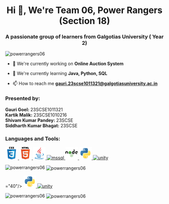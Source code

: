 <h1 align="center">Hi 👋, We're Team 06, Power Rangers (Section 18)</h1>
<h3 align="center">A passionate group of learners from Galgotias University ( Year 2)</h3>

<p align="left"> <img src="https://komarev.com/ghpvc/?username=powerrangers06&label=Profile%20views&color=0e75b6&style=flat" alt="powerrangers06" /> </p>

- 🔭 We're currently working on **Online Auction System**

- 🌱 We're currently learning **Java, Python, SQL**

- 📫 How to reach me **gauri.23scse1011321@galgotiasuniversity.ac.in**

<h3 align="left">Presented by:</h3>
<p align="left">
  <b>Gauri Goel:</b> 23SCSE1011321<br>
  <b>Kartik Malik:</b> 23SCSE1010216<br>
  <b>Shivam Kumar Pandey:</b> 23SCSE<br>
  <b>Siddharth Kumar Bhagat:</b> 23SCSE<br>
</p>


<h3 align="left">Languages and Tools:</h3>
<p align="left"> <a href="https://www.w3schools.com/css/" target="_blank" rel="noreferrer"> <img src="https://raw.githubusercontent.com/devicons/devicon/master/icons/css3/css3-original-wordmark.svg" alt="css3" width="40" height="40"/> </a> <a href="https://www.w3.org/html/" target="_blank" rel="noreferrer"> <img src="https://raw.githubusercontent.com/devicons/devicon/master/icons/html5/html5-original-wordmark.svg" alt="html5" width="40" height="40"/> </a> <a href="https://www.java.com" target="_blank" rel="noreferrer"> <img src="https://raw.githubusercontent.com/devicons/devicon/master/icons/java/java-original.svg" alt="java" width="40" height="40"/> </a> <a href="https://www.microsoft.com/en-us/sql-server" target="_blank" rel="noreferrer"> <img src="https://www.svgrepo.com/show/303229/microsoft-sql-server-logo.svg" alt="mssql" width="40" height="40"/> </a> <a href="https://nodejs.org" target="_blank" rel="noreferrer"> <img src="https://raw.githubusercontent.com/devicons/devicon/master/icons/nodejs/nodejs-original-wordmark.svg" alt="nodejs" width="40" height="40"/> </a> <a href="https://www.python.org" target="_blank" rel="noreferrer"> <img src="https://raw.githubusercontent.com/devicons/devicon/master/icons/python/python-original.svg" alt="python" width="40" height="40"/> </a> <a href="https://unity.com/" target="_blank" rel="noreferrer"> <img src="https://www.vectorlogo.zone/logos/unity3d/unity3d-icon.svg" alt="unity" width="40" height="40"/> </a> </p>

<p><img align="left" src="https://github-readme-stats.vercel.app/api/top-langs?username=powerrangers06&show_icons=true&locale=en&layout=compact" alt="powerrangers06" /></p>

<p>&nbsp;<img align="center" src="https://github-readme-stats.vercel.app/api?username=powerrangers06&show_icons=true&locale=en" alt="powerrangers06" /></p>
="40"/> </a> <a href="https://www.python.org" target="_blank" rel="noreferrer"> <img src="https://raw.githubusercontent.com/devicons/devicon/master/icons/python/python-original.svg" alt="python" width="40" height="40"/> </a> <a href="https://unity.com/" target="_blank" rel="noreferrer"> <img src="https://www.vectorlogo.zone/logos/unity3d/unity3d-icon.svg" alt="unity" width="40" height="40"/> </a> </p>

<p><img align="left" src="https://github-readme-stats.vercel.app/api/top-langs?username=powerrangers06&show_icons=true&locale=en&layout=compact" alt="powerrangers06" /></p>

<p>&nbsp;<img align="center" src="https://github-readme-stats.vercel.app/api?username=powerrangers06&show_icons=true&locale=en" alt="powerrangers06" /></p>
